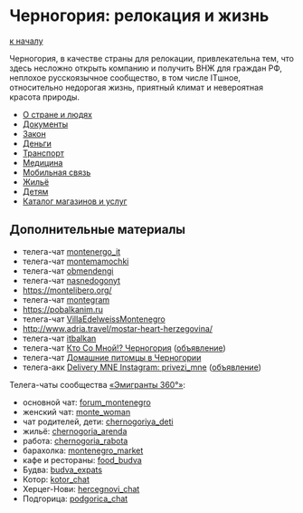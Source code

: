 Черногория: релокация и жизнь
=============================

[к началу](/README.md)

Черногория, в качестве страны для релокации, привлекательна тем, что здесь несложно открыть компанию и получить ВНЖ для граждан РФ, неплохое русскоязычное сообщество, в том числе ITшное, относительно недорогая жизнь, приятный климат и невероятная красота природы.

* [О стране и людях](./about.md)
* [Документы](./documents.md)
* [Закон](./legal.md)
* [Деньги](./money.md)
* [Транспорт](./transport.md)
* [Медицина](./medicine.md)
* [Мобильная связь](./mobile.md)
* [Жильё](./accommodation.md)
* [Детям](./children.md)
* [Каталог магазинов и услуг](./catalog.md)

## Дополнительные материалы

- телега-чат [montenergo_it](https://t.me/montenergo_it)
- телега-чат [montemamochki](https://t.me/montemamochki)
- телега-чат [obmendengi](https://t.me/obmendengi)
- телега-чат [nasnedogonyt](https://t.me/nasnedogonyt)
- https://montelibero.org/
- телега-чат [montegram](https://t.me/montegram)
- https://pobalkanim.ru
- телега-чат [VillaEdelweissMontenegro](https://t.me/VillaEdelweissMontenegro)
- http://www.adria.travel/mostar-heart-herzegovina/
- телега-чат [itbalkan](https://t.me/itbalkan)
- телега-чат [Кто Со Мной!? Черногория](https://t.me/Together_in_Montenegro) ([объявление](https://t.me/VillaEdelweissMontenegro/6081))
- телега-чат [Домашние питомцы в Черногории](https://t.me/HomeAnimalsMonte)
- телега-акк [Delivery MNE Instagram: privezi_mne](https://t.me/Delivery_MNE) ([объявление](https://t.me/AfishaMonte/3447))

Телега-чаты сообщества [«Эмигранты 360°»](https://trip360.shop/chat):

- основной чат: [forum_montenegro](https://t.me/forum_montenegro)
- женский чат: [monte_woman](https://t.me/monte_woman)
- чат родителей, дети: [chernogoriya_deti](https://t.me/chernogoriya_deti)
- жильё: [chernogoria_arenda](https://t.me/chernogoria_arenda)
- работа: [chernogoria_rabota](https://t.me/chernogoria_rabota)
- барахолка: [montenegro_market](https://t.me/montenegro_market)
- кафе и рестораны: [food_budva](https://t.me/food_budva)
- Будва: [budva_expats](https://t.me/budva_expats)
- Котор: [kotor_chat](https://t.me/kotor_chat)
- Херцег-Нови: [hercegnovi_chat](https://t.me/hercegnovi_chat)
- Подгорица: [podgorica_chat](https://t.me/podgorica_chat)
